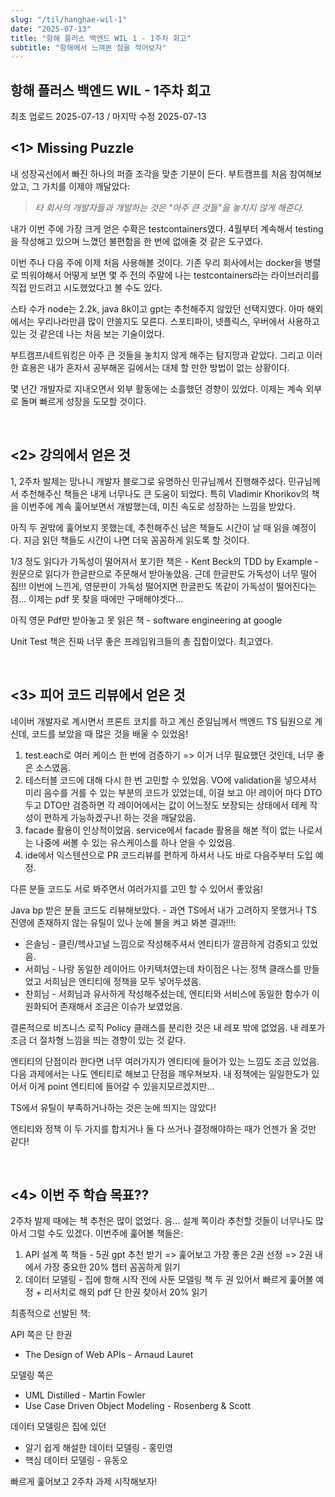 ```yaml
---
slug: "/til/hanghae-wil-1"
date: "2025-07-13"
title: "항해 플러스 백엔드 WIL 1 - 1주차 회고"
subtitle: "항해에서 느껴본 점을 적어보자"
---
```


## 항해 플러스 백엔드 WIL - 1주차 회고

<p class="text-time">최초 업로드 2025-07-13 / 마지막 수정 2025-07-13</p>

## **<span class="text-skyblue"><1> Missing Puzzle</span>**

내 성장곡선에서 빠진 하나의 퍼즐 조각을 맞춘 기분이 든다. 부트캠프를 처음 참여해보았고, 그 가치를 이제야 깨달았다:

> <span class="text-purple">_타 회사의 개발자들과 개발하는 것은 "아주 큰 것들"을 놓치지 않게 해준다._</span>

내가 이번 주에 가장 크게 얻은 수확은 testcontainers였다. 4월부터 계속해서 testing을 작성해고 있으며 느꼈던 불편함을 한 번에 없애줄 것 같은 도구였다.

이번 주나 다음 주에 이제 처음 사용해볼 것이다. 기존 우리 회사에서는 docker을 병렬로 띄워야해서 어떻게 보면 몇 주 전의 주말에 나는 testcontainers라는 라이브러리를 직접 만드려고 시도했었다고 볼 수도 있다.

스타 수가 node는 2.2k, java 8k이고 gpt는 추천해주지 않았던 선택지였다. 아마 해외에서는 우리나라만큼 많이 안쓸지도 모른다. 스포티파이, 넷플릭스, 우버에서 사용하고 있는 것 같은데 나는 처음 보는 기술이었다.

부트캠프/네트워킹은 아주 큰 것들을 놓치지 않게 해주는 탐지망과 같았다. 그리고 이러한 효용은 내가 혼자서 공부해온 길에서는 대체 할 만한 방법이 없는 상황이다.

<span class="text-pink">몇 년간 개발자로 지내오면서 외부 활동에는 소흘했던 경향이 있었다. 이제는 계속 외부로 돌며 빠르게 성장을 도모할 것이다.</span>

<br/>

## **<span class="text-skyblue"><2> 강의에서 얻은 것</span>**

1, 2주차 발제는 망나니 개발자 블로그로 유명하신 민규님께서 진행해주셨다. 민규님께서 추천해주신 책들은 내게 너무나도 큰 도움이 되었다. 특히 Vladimir Khorikov의 책을 이번주에 계속 훑어보면서 개발했는데, 미친 속도로 성장하는 느낌을 받았다.

아직 두 권밖에 훑어보지 못했는데, 추천해주신 남은 책들도 시간이 날 때 읽을 예정이다. 지금 읽던 책들도 시간이 나면 더욱 꼼꼼하게 읽도록 할 것이다.

1/3 정도 읽다가 가독성이 떨어져서 포기한 책은 - Kent Beck의 TDD by Example - 원문으로 읽다가 한글판으로 주문해서 받아놓았음. 근데 한글판도 가독성이 너무 떨어짐!!! 이번에 느낀게, 영문판이 가독성 떨어지면 한글판도 똑같이 가독성이 떨어진다는 점... 이제는 pdf 못 찾을 때에만 구매해야겟다...

아직 영문 Pdf만 받아놓고 못 읽은 책 - software engineering at google

<span class="text-pink">Unit Test 책은 진짜 너무 좋은 프레임워크들의 총 집합이었다. 최고였다.</span>

<br/>

## **<span class="text-skyblue"><3> 피어 코드 리뷰에서 얻은 것</span>**

네이버 개발자로 계시면서 프론트 코치를 하고 계신 준일님께서 백엔드 TS 팀원으로 계신데, 코드를 보았을 때 많은 것을 배울 수 있었음!

1. test.each로 여러 케이스 한 번에 검증하기 => 이거 너무 필요했던 것인데, 너무 좋은 소스였음.
2. 테스터블 코드에 대해 다시 한 번 고민할 수 있었음. VO에 validation을 넣으셔서 미리 음수를 거를 수 있는 부분의 코드가 있었는데, 이걸 보고 아! 레이어 마다 DTO 두고 DTO만 검증하면 각 레이어에서는 값이 어느정도 보장되는 상태에서 테케 작성이 편하게 가능하겠구나! 하는 것을 깨달았음.
3. facade 활용이 인상적이었음. service에서 facade 활용을 해본 적이 없는 나로서는 나중에 써볼 수 있는 유스케이스를 하나 얻을 수 있었음.
4. ide에서 익스텐션으로 PR 코드리뷰를 편하게 하셔서 나도 바로 다음주부터 도입 예정.

다른 분들 코드도 서로 봐주면서 여러가지를 고민 할 수 있어서 좋았음!

Java bp 받은 분들 코드도 리뷰해보았다. - 과연 TS에서 내가 고려하지 못했거나 TS 진영에 존재하지 않는 유틸이 있나 눈에 불을 켜고 봐본 결과!!!:

- 은솔님 - 클린/헥사고널 느낌으로 작성해주셔서 엔티티가 깔끔하게 검증되고 있었음.
- 서희님 - 나랑 동일한 레이어드 아키텍처였는데 차이점은 나는 정책 클래스를 만들었고 서희님은 엔티티에 정책을 모두 넣어두셨음.
- 찬희님 - 서희님과 유사하게 작성해주셨는데, 엔티티와 서비스에 동일한 함수가 이원화되어 존재해서 조금은 이슈가 보였었음.

결론적으로 비즈니스 로직 Policy 클래스를 분리한 것은 내 레포 밖에 없었음. 내 레포가 조금 더 절차형 느낌을 띄는 경향이 있는 것 같다.

엔티티의 단점이라 한다면 너무 여러가지가 엔티티에 들어가 있는 느낌도 조금 있었음. 다음 과제에서는 나도 엔티티로 해보고 단점을 깨우쳐보자. 내 정책에는 일일한도가 있어서 이게 point 엔티티에 들어갈 수 있을지모르겠지만...

TS에서 유틸이 부족하거나하는 것은 눈에 띄지는 않았다!

<span class="text-pink">엔티티와 정책 이 두 가지를 합치거나 둘 다 쓰거나 결정해야하는 때가 언젠가 올 것만 같다!</span>

<br/>

## **<span class="text-skyblue"><4> 이번 주 학습 목표??</span>**

2주차 발제 때에는 책 추천은 많이 없었다. 음... 설계 쪽이라 추천할 것들이 너무나도 많아서 그럴 수도 있겠다. 이번주에 훑어볼 책들은:

1. API 설계 쪽 책들 - 5권 gpt 추천 받기 => 훑어보고 가장 좋은 2권 선정 => 2권 내에서 가장 중요한 20% 챕터 꼼꼼하게 읽기
2. 데이터 모델링 - 집에 항해 시작 전에 사둔 모델링 책 두 권 있어서 빠르게 훑어볼 예정 + 리서치로 해외 pdf 단 한권 찾아서 20% 읽기

최종적으로 선발된 책:

API 쪽은 단 한권

- The Design of Web APIs - Arnaud Lauret

모델링 쪽은

- UML Distilled - Martin Fowler
- Use Case Driven Object Modeling - Rosenberg & Scott

데이터 모델링은 집에 있던

- 알기 쉽게 해설한 데이터 모델링 - 홍민영
- 핵심 데이터 모델링 - 유동오

빠르게 훑어보고 2주차 과제 시작해보자!
